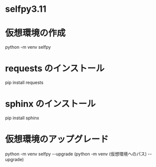 # selfpy3.11

# 仮想環境の作成

python -m venv selfpy

# requests のインストール

pip install requests

# sphinx のインストール

pip install sphinx

# 仮想環境のアップグレード

python -m venv selfpy --upgrade
(python -m venv (仮想環境へのパス) --upgrade)
